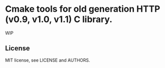 # Cmake tools for old generation HTTP (v0.9, v1.0, v1.1) C library.

WIP

## License

MIT license, see LICENSE and AUTHORS.
